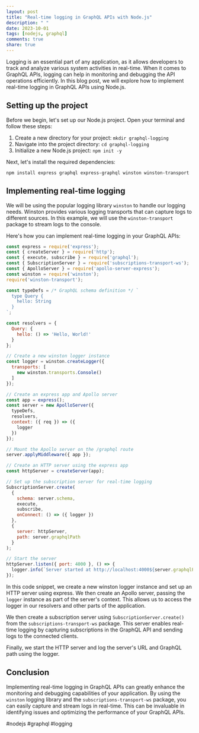 ```yaml
---
layout: post
title: "Real-time logging in GraphQL APIs with Node.js"
description: " "
date: 2023-10-01
tags: [nodejs, graphql]
comments: true
share: true
---
```


Logging is an essential part of any application, as it allows developers to track and analyze various system activities in real-time. When it comes to GraphQL APIs, logging can help in monitoring and debugging the API operations efficiently. In this blog post, we will explore how to implement real-time logging in GraphQL APIs using Node.js.

## Setting up the project

Before we begin, let's set up our Node.js project. Open your terminal and follow these steps:

1. Create a new directory for your project: `mkdir graphql-logging`
2. Navigate into the project directory: `cd graphql-logging`
3. Initialize a new Node.js project: `npm init -y`

Next, let's install the required dependencies:

```
npm install express graphql express-graphql winston winston-transport
```

## Implementing real-time logging

We will be using the popular logging library `winston` to handle our logging needs. Winston provides various logging transports that can capture logs to different sources. In this example, we will use the `winston-transport` package to stream logs to the console.

Here's how you can implement real-time logging in your GraphQL APIs:

```javascript
const express = require('express');
const { createServer } = require('http');
const { execute, subscribe } = require('graphql');
const { SubscriptionServer } = require('subscriptions-transport-ws');
const { ApolloServer } = require('apollo-server-express');
const winston = require('winston');
require('winston-transport');

const typeDefs = /* GraphQL schema definition */ `
  type Query {
    hello: String
  }
`;

const resolvers = {
  Query: {
    hello: () => 'Hello, World!'
  }
};

// Create a new winston logger instance
const logger = winston.createLogger({
  transports: [
    new winston.transports.Console()
  ]
});

// Create an express app and Apollo server
const app = express();
const server = new ApolloServer({
  typeDefs,
  resolvers,
  context: ({ req }) => ({
    logger
  })
});

// Mount the Apollo server on the /graphql route
server.applyMiddleware({ app });

// Create an HTTP server using the express app
const httpServer = createServer(app);

// Set up the subscription server for real-time logging
SubscriptionServer.create(
  {
    schema: server.schema,
    execute,
    subscribe,
    onConnect: () => ({ logger })
  },
  {
    server: httpServer,
    path: server.graphqlPath
  }
);

// Start the server
httpServer.listen({ port: 4000 }, () => {
  logger.info(`Server started at http://localhost:4000${server.graphqlPath}`);
});
```

In this code snippet, we create a new winston logger instance and set up an HTTP server using express. We then create an Apollo server, passing the `logger` instance as part of the server's context. This allows us to access the logger in our resolvers and other parts of the application.

We then create a subscription server using `SubscriptionServer.create()` from the `subscriptions-transport-ws` package. This server enables real-time logging by capturing subscriptions in the GraphQL API and sending logs to the connected clients.

Finally, we start the HTTP server and log the server's URL and GraphQL path using the logger.

## Conclusion

Implementing real-time logging in GraphQL APIs can greatly enhance the monitoring and debugging capabilities of your application. By using the `winston` logging library and the `subscriptions-transport-ws` package, you can easily capture and stream logs in real-time. This can be invaluable in identifying issues and optimizing the performance of your GraphQL APIs.

#nodejs #graphql #logging